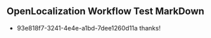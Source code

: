 ## OpenLocalization Workflow Test MarkDown
* 93e818f7-3241-4e4e-a1bd-7dee1260d11a thanks!

<!--HONumber=Jul16_HO2-->


